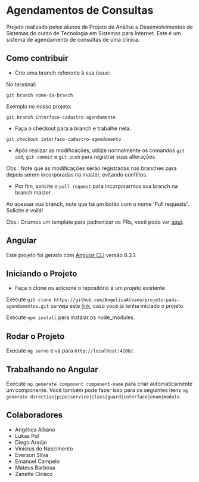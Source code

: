 # Agendamentos de Consultas
Projeto realizado pelos alunos de Projeto de Análise e Desenvolvimentos de Sistemas do curso de Tecnologia em Sistemas para Internet. Este é um sistema de agendamento de consultas de uma clínica.


## Como contribuir

* Crie uma branch referente à sua issue:

No terminal:

`git branch nome-da-branch`

Exemplo no nosso projeto:

`git branch interface-cadastro-agendamento`

* Faça o checkout para a branch e trabalhe nela.

`git checkout interface-cadastro-agendamento`

* Após realizar as modificações, utilize normalmente os comandos `git add`, `git commit` e `git push` para registrar suas
alterações.

Obs.: Note que as modificações serão registradas nas branches para depois serem incorporadas na master, evitando conflitos.

* Por fim, solicite o `pull request` para incorporarmos sua branch na branch master.

Ao acessar sua branch, note que há um botão com o nome 'Pull requests'. Solicite e voilá! 

Obs.: Criamos um template para padronizar os PRs, você pode ver [aqui](https://github.com/AngelicaAlbano/projeto-pads-agendamentos/blob/6-infra-projeto/.github/pull_request_template.md).

## Angular

Este projeto foi gerado com [Angular CLI](https://github.com/angular/angular-cli) versão 8.2.1.

## Iniciando o Projeto

* Faça o clone ou adicione o repositório a um projeto existente

Execute `git clone https://github.com/AngelicaAlbano/projeto-pads-agendamentos.git` ou veja este [link](https://gist.github.com/alexpchin/102854243cd066f8b88e), caso vocẽ já tenha iniciado o projeto.

Execute `npm install` para instalar os node_modules.

## Rodar o Projeto

Execute `ng serve` e vá para `http://localhost:4200/`. 

## Trabalhando no Angular

Execute `ng generate component component-name` para criar automaticamente um componente. Você também pode fazer isso
para os seguintes itens `ng generate directive|pipe|service|class|guard|interface|enum|module`.


## Colaboradores

* Angélica Albano
* Lukas Pol
* Diego Araújo
* Vinicius do Nascimento
* Everson Silva
* Emanuel Campelo
* Mateus Barbosa
* Zanette Ciriaco
